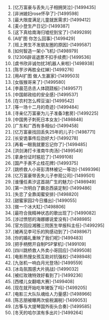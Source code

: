 
1. [亿万富豪与丢失儿子相拥哭泣]-[1499435]
1. [非洲媳妇rose怀孕了]-[1499598]
1. [最大限度满足儿童就医需求]-[1499412]
1. [麦小登生产日记]-[1499387]
1. [这下真给南海归墟挖到宝了]-[1499289]
1. [AI扩图 你怎么回事]-[1499429]
1. [班上男生不发朋友圈的原因]-[1499587]
1. [如何智造一架小飞机]-[1498979]
1. [12306辟谣退票不扣手续费]-[1499536]
1. [虞书欣非诚勿扰3机器人来啦]-[1498938]
1. [陈芋汐再胜全红婵]-[1499276]
1. [用AI扩图 做人生赢家]-[1499503]
1. [女版猴哥来了]-[1499580]
1. [李晨范丞丞人体跷跷板]-[1499577]
1. [中国邮政给的安全感]-[1499537]
1. [在农村怎么榨豆油]-[1499542]
1. [等一场十二月的奇迹]-[1499484]
1. [寻亲亿万富豪为儿子准备3套房]-[1499225]
1. [中国男子刺死日本女友]-[1498848]
1. [广东和广西有多相似]-[1499458]
1. [亿万富豪找回丢失25年的儿子]-[1498771]
1. [长安诡事传后劲好大]-[1499278]
1. [再看一眼我就要忘记你了]-[1499485]
1. [洪剑涛打卡淮南牛肉汤]-[1499549]
1. [拿身份证时尴尬了]-[1499108]
1. [国产手表不止桂花牌]-[1499375]
1. [跳桥救人小哥彭清林被记一等功]-[1499396]
1. [亿万富豪带丢失儿子参观公司]-[1499501]
1. [谁懂任素汐这首胡广生的魅力]-[1498949]
1. [第一次明白了霸总西装定制]-[1499486]
1. [失恋了全靠闺蜜安排]-[1498820]
1. [甜蜜家园2今日播出]-[1499055]
1. [做一个冰大缸]-[1498806]
1. [最符合我精神状态的歌出现了]-[1499082]
1. [涉过愤怒的海娜娜说爱没有]-[1498985]
1. [官方回应湘雅三院医生举报科主任]-[1499295]
1. [被再见李可乐的狗感动到了]-[1498967]
1. [你的婚礼重映了我们呢]-[1499483]
1. [把手柄劈开自制PSP掌机]-[1499109]
1. [四川跳桥救人外卖小哥回应]-[1499508]
1. [电影热搜女孩互助对抗强权]-[1498948]
1. [九张机一响白月光登场]-[1499559]
1. [冰岛氛围感大片挑战]-[1499032]
1. [被红玫瑰特效好看到了]-[1499236]
1. [西楼儿女翻唱大赛]-[1499408]
1. [现在就开始吃年猪饭了吗]-[1499205]
1. [电影三大队队魂给人力量感]-[1498966]
1. [陈志朋被曝两次偷税漏税]-[1499053]
1. [古筝与大提琴国外街头合奏]-[1499585]
1. [冬天的哈尔滨有多出片]-[1499264]